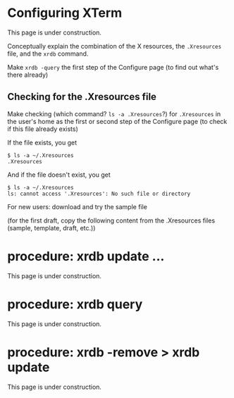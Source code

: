 # Configuring XTerm

This page is under construction.

Conceptually explain the combination of the X resources, the `.Xresources` file, and the `xrdb` command.
    
Make `xrdb -query` the first step of the Configure page (to find out what's there already)

## Checking for the .Xresources file

Make checking (which command? `ls -a .Xresources`?)  for `.Xresources` in the user's home as the first or second step of the Configure page (to check if this file already exists)

If the file exists, you get
```
$ ls -a ~/.Xresources
.Xresources
```
And if the file doesn't exist, you get
```
$ ls -a ~/.Xresources
ls: cannot access '.Xresources': No such file or directory
```

For new users: download and try the sample file

(for the first draft, copy the following content from the .Xresources files (sample, template, draft, etc.))

# procedure: xrdb update ...

This page is under construction.

# procedure: xrdb query

This page is under construction.

# procedure: xrdb -remove > xrdb update

This page is under construction.
